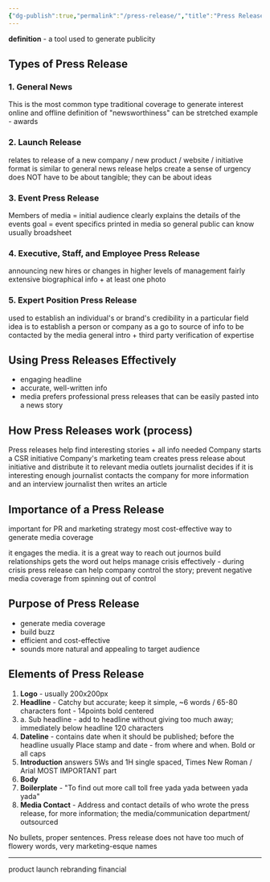 ```yaml
---
{"dg-publish":true,"permalink":"/press-release/","title":"Press Release","tags":["journalism"],"created":"","updated":""}
---
```



**definition** - a tool used to generate publicity 

## Types of Press Release
### 1. General News
This is the most common type
traditional coverage
to generate interest online and offline
definition of "newsworthiness" can be stretched 
example - awards 

### 2. Launch Release
relates to release of a new company / new product / website / initiative 
format is similar to general news release
helps create a sense of urgency
does NOT have to be about tangible; they can be about ideas

### 3. Event Press Release
Members of media = initial audience
clearly explains the details of the events
goal = event specifics printed in media so general public can know
usually broadsheet 

### 4. Executive, Staff, and Employee Press Release
announcing new hires or changes in higher levels of management
fairly extensive biographical info + at least one photo

### 5. Expert Position Press Release
used to establish an individual's or brand's credibility in a particular field
idea is to establish a person or company as a go to source of info to be contacted by the media 
general intro + third party verification of expertise

## Using Press Releases Effectively 

- engaging headline
- accurate, well-written info
- media prefers professional press releases that can be easily pasted into a news story



## How Press Releases work (process)
Press releases help find interesting stories + all info needed
Company starts a CSR initiative
Company's marketing team creates press release about initiative and distribute it to relevant media outlets
journalist decides if it is interesting enough
journalist contacts the company for more information and an interview
journalist then writes an article 

## Importance of a Press Release
important for PR and marketing strategy
most cost-effective way to generate media coverage

it engages the media. it is a great way to reach out journos
build relationships
gets the word out
helps manage crisis effectively - during crisis press release can help company control the story; prevent negative media coverage from spinning out of control 

## Purpose of Press Release
- generate media coverage
- build buzz
- efficient and cost-effective 
- sounds more natural and appealing to target audience

## Elements of Press Release
1. **Logo** - 
   usually 200x200px 
2. **Headline** -
   Catchy but accurate; keep it simple, 
   ~6 words / 65-80 characters
   font - 14points bold centered
2. a. Sub headline - 
   add to headline without giving too much away; immediately below headline 
   120 characters
3. **Dateline** - 
   contains date when it should be published; before the headline usually
Place stamp and date - from where and when. 
Bold or all caps 
4. **Introduction** 
   answers 5Ws and 1H 
   single spaced, Times New Roman / Arial
   MOST IMPORTANT part
5. **Body** 
6. **Boilerplate** - "To find out more call toll free yada yada between yada yada"
7. **Media Contact** - Address and contact details of who wrote the press release, for more information; the media/communication department/ outsourced 

No bullets, proper sentences. 
Press release does not have too much of flowery words, very marketing-esque names

---
product launch
rebranding
financial 

